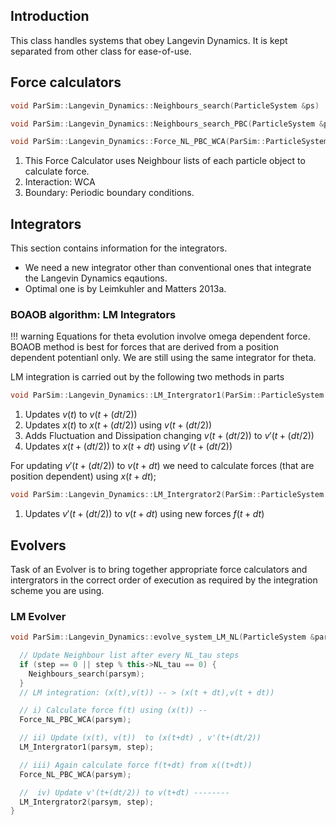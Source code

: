 ## Introduction
This class handles systems that obey Langevin Dynamics. It is kept separated from other class for ease-of-use.

## Force calculators

``` c++
void ParSim::Langevin_Dynamics::Neighbours_search(ParticleSystem &ps)
```

``` c++
void ParSim::Langevin_Dynamics::Neighbours_search_PBC(ParticleSystem &ps)
```

``` c++ title="Force calculator with WCA interaction and PBC"
void ParSim::Langevin_Dynamics::Force_NL_PBC_WCA(ParSim::ParticleSystem &ps)
```

1. This Force Calculator uses Neighbour lists of each particle object to calculate force.
2. Interaction: WCA
3. Boundary: Periodic boundary conditions. 



## Integrators
This section contains information for the integrators. 

* We need a new integrator other than conventional ones that integrate the Langevin Dynamics eqautions.
* Optimal one is by Leimkuhler and Matters 2013a.

### BOAOB algorithm: LM Integrators

!!! warning
    Equations for theta evolution involve omega dependent force. BOAOB method is best for forces that are 
    derived from a position dependent potentianl only. We are still using the same integrator for theta.

LM integration is carried out by the following two methods in parts

``` c++ title="First Part "
void ParSim::Langevin_Dynamics::LM_Intergrator1(ParSim::ParticleSystem &parsym, int step)
```

1. Updates $v(t)$ to $v(t+(dt/2))$ 
2. Updates $x(t)$ to $x(t+(dt/2))$ using $v(t+(dt/2))$
3. Adds Fluctuation and Dissipation changing $v(t+(dt/2))$ to $v'(t+(dt/2))$
4. Updates  $x(t+(dt/2))$ to $x(t + dt)$ using $v'(t+(dt/2))$

For updating $v'(t+(dt/2))$ to $v(t+dt)$ we need to calculate forces (that are position dependent) using $x(t + dt)$; 

``` c++ title="Second part "
void ParSim::Langevin_Dynamics::LM_Intergrator2(ParSim::ParticleSystem &parsym, int step)
```

1. Updates $v'(t+(dt/2))$ to $v(t+dt)$ using new forces $f(t+dt)$


## Evolvers

Task of an Evolver is to bring together appropriate force calculators and intergrators in the correct order of
execution as required by the integration scheme you are using.

### LM Evolver

``` c++ title=" LM evolver "
void ParSim::Langevin_Dynamics::evolve_system_LM_NL(ParticleSystem &parsym, int step) {

  // Update Neighbour list after every NL_tau steps
  if (step == 0 || step % this->NL_tau == 0) {
    Neighbours_search(parsym);
  }
  // LM integration: (x(t),v(t)) -- > (x(t + dt),v(t + dt))

  // i) Calculate force f(t) using (x(t)) --
  Force_NL_PBC_WCA(parsym);

  // ii) Update (x(t), v(t))  to (x(t+dt) , v'(t+(dt/2))
  LM_Intergrator1(parsym, step);

  // iii) Again calculate force f(t+dt) from x((t+dt))
  Force_NL_PBC_WCA(parsym);

  //  iv) Update v'(t+(dt/2)) to v(t+dt) --------
  LM_Intergrator2(parsym, step);
}
```






